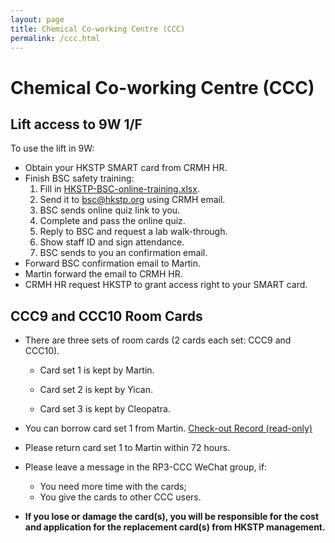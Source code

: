 ```yaml
---
layout: page
title: Chemical Co-working Centre (CCC)
permalink: /ccc.html
---
```


# Chemical Co-working Centre (CCC)

## Lift access to 9W 1/F

To use the lift in 9W:

- Obtain your HKSTP SMART card from CRMH HR.
- Finish BSC safety training:
  1. Fill in [HKSTP-BSC-online-training.xlsx](/files/HKSTP-BSC-online-training.xlsx).
  2. Send it to bsc@hkstp.org using CRMH email.
  3. BSC sends online quiz link to you.
  4. Complete and pass the online quiz.
  5. Reply to BSC and request a lab walk-through.
  6. Show staff ID and sign attendance.
  7. BSC sends to you an confirmation email.
- Forward BSC confirmation email to Martin.
- Martin forward the email to CRMH HR.
- CRMH HR request HKSTP to grant access right to your SMART card.



## CCC9 and CCC10 Room Cards 

- There are three sets of room cards (2 cards each set: CCC9 and CCC10).

  - Card set 1 is kept by Martin.
  - Card set 2 is kept by Yican.

  - Card set 3 is kept by Cleopatra.

- You can borrow card set 1 from Martin. [Check-out Record (read-only)](https://docs.google.com/spreadsheets/d/1_jzkNZCneuPwssDJ7jqddXT7HanjAzeBXp4XfzELjSw)
- Please return card set 1 to Martin within 72 hours.
- Please leave a message in the RP3-CCC WeChat group, if:
  - You need more time with the cards;
  - You give the cards to other CCC users.
- **If you lose or damage the card(s), you will be responsible for the cost and application for the replacement card(s) from HKSTP management.**

